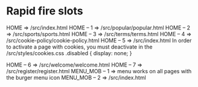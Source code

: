 # Rapid fire slots
HOME => /src/index.html
HOME – 1 => /src/popular/popular.html
HOME – 2 => /src/sports/sports.html
HOME – 3 => /src/terms/terms.html
HOME – 4 => /src/cookie-policy/cookie-policy.html
HOME – 5 => /src/index.html
In order to activate a page with cookies, you must deactivate in the
/src/styles/cookies.css
.disabled {
    display: none;
}

HOME – 6 => /src/welcome/welcome.html
HOME – 7 => /src/register/register.html
MENU_MOB – 1 => menu works on all pages with the burger menu icon
MENU_MOB – 2 => /src/index.html